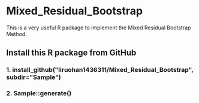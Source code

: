 # Mixed_Residual_Bootstrap
This is a very useful R package to implement the Mixed Residual Bootstrap Method.
## Install this R package from GitHub
### 1. install_github("liruohan1436311/Mixed_Residual_Bootstrap", subdir="Sample")
### 2. Sample::generate() 
